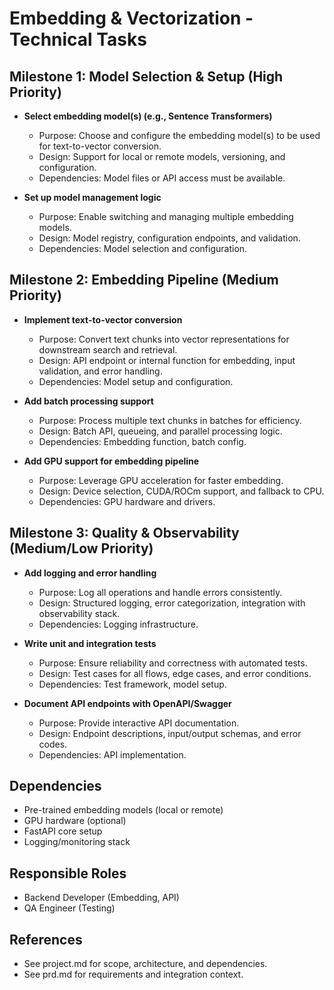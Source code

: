 # Embedding & Vectorization - Technical Tasks

## Milestone 1: Model Selection & Setup (High Priority)

- **Select embedding model(s) (e.g., Sentence Transformers)**
  - Purpose: Choose and configure the embedding model(s) to be used for text-to-vector conversion.
  - Design: Support for local or remote models, versioning, and configuration.
  - Dependencies: Model files or API access must be available.

- **Set up model management logic**
  - Purpose: Enable switching and managing multiple embedding models.
  - Design: Model registry, configuration endpoints, and validation.
  - Dependencies: Model selection and configuration.

## Milestone 2: Embedding Pipeline (Medium Priority)

- **Implement text-to-vector conversion**
  - Purpose: Convert text chunks into vector representations for downstream search and retrieval.
  - Design: API endpoint or internal function for embedding, input validation, and error handling.
  - Dependencies: Model setup and configuration.

- **Add batch processing support**
  - Purpose: Process multiple text chunks in batches for efficiency.
  - Design: Batch API, queueing, and parallel processing logic.
  - Dependencies: Embedding function, batch config.

- **Add GPU support for embedding pipeline**
  - Purpose: Leverage GPU acceleration for faster embedding.
  - Design: Device selection, CUDA/ROCm support, and fallback to CPU.
  - Dependencies: GPU hardware and drivers.

## Milestone 3: Quality & Observability (Medium/Low Priority)

- **Add logging and error handling**
  - Purpose: Log all operations and handle errors consistently.
  - Design: Structured logging, error categorization, integration with observability stack.
  - Dependencies: Logging infrastructure.

- **Write unit and integration tests**
  - Purpose: Ensure reliability and correctness with automated tests.
  - Design: Test cases for all flows, edge cases, and error conditions.
  - Dependencies: Test framework, model setup.

- **Document API endpoints with OpenAPI/Swagger**
  - Purpose: Provide interactive API documentation.
  - Design: Endpoint descriptions, input/output schemas, and error codes.
  - Dependencies: API implementation.

## Dependencies
- Pre-trained embedding models (local or remote)
- GPU hardware (optional)
- FastAPI core setup
- Logging/monitoring stack

## Responsible Roles
- Backend Developer (Embedding, API)
- QA Engineer (Testing)

## References
- See project.md for scope, architecture, and dependencies.
- See prd.md for requirements and integration context. 